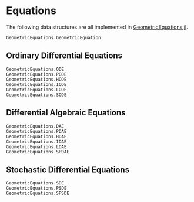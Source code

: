 
# Equations

The following data structures are all implemented in [GeometricEquations.jl](https://github.com/JuliaGNI/GeometricEquations.jl).

```@docs
GeometricEquations.GeometricEquation
```

## Ordinary Differential Equations

```@docs
GeometricEquations.ODE
GeometricEquations.PODE
GeometricEquations.HODE
GeometricEquations.IODE
GeometricEquations.LODE
GeometricEquations.SODE
```

## Differential Algebraic Equations

```@docs
GeometricEquations.DAE
GeometricEquations.PDAE
GeometricEquations.HDAE
GeometricEquations.IDAE
GeometricEquations.LDAE
GeometricEquations.SPDAE
```

## Stochastic Differential Equations

```@docs
GeometricEquations.SDE
GeometricEquations.PSDE
GeometricEquations.SPSDE
```
